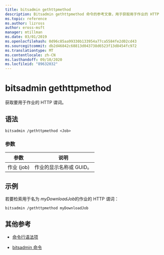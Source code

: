 ```yaml
---
title: bitsadmin gethttpmethod
description: Bitsadmin gethttpmethod 命令的参考文章，用于获取用于作业的 HTTP 谓词。
ms.topic: reference
ms.author: lizross
author: eross-msft
manager: mtillman
ms.date: 03/01/2019
ms.openlocfilehash: 0d96c85aa99330b133954a77ca5584fe2d02cd43
ms.sourcegitcommit: db2d46842c68813d043738d6523f13d8454fc972
ms.translationtype: MT
ms.contentlocale: zh-CN
ms.lasthandoff: 09/10/2020
ms.locfileid: "89632032"
---
```

# <a name="bitsadmin-gethttpmethod"></a>bitsadmin gethttpmethod

获取要用于作业的 HTTP 谓词。

## <a name="syntax"></a>语法

```
bitsadmin /gethttpmethod <Job>
```

### <a name="parameters"></a>参数

| 参数 | 说明 |
| -------------- | -------------- |
| 作业 (job) | 作业的显示名称或 GUID。 |

## <a name="examples"></a>示例

若要检索用于名为 *myDownloadJob*的作业的 HTTP 谓词：

```
bitsadmin /gethttpmethod myDownloadJob
```

## <a name="additional-references"></a>其他参考

- [命令行语法项](command-line-syntax-key.md)

- [bitsadmin 命令](bitsadmin.md)
